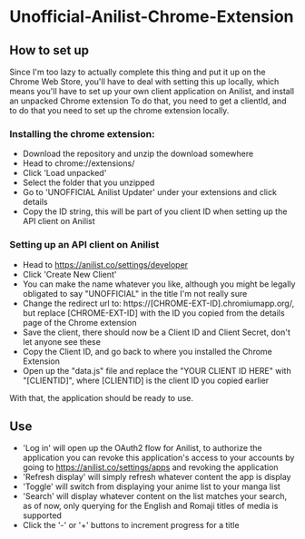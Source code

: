 # Unofficial-Anilist-Chrome-Extension

## How to set up
Since I'm too lazy to actually complete this thing and put it up on the Chrome Web Store, you'll have to deal with setting this up locally, which means you'll have to set up your own client application on Anilist, and install an unpacked Chrome extension
To do that, you need to get a clientId, and to do that you need to set up the chrome extension locally.

### Installing the chrome extension:
  - Download the repository and unzip the download somewhere
  - Head to chrome://extensions/
  - Click 'Load unpacked'
  - Select the folder that you unzipped
  - Go to 'UNOFFICIAL Anilist Updater' under your extensions and click details
  - Copy the ID string, this will be part of you client ID when setting up the API client on Anilist
  
### Setting up an API client on Anilist  
  - Head to https://anilist.co/settings/developer
  - Click 'Create New Client'
  - You can make the name whatever you like, although you might be legally obligated to say "UNOFFICIAL" in the title I'm not really sure
  - Change the redirect url to: https://[CHROME-EXT-ID].chromiumapp.org/, but replace [CHROME-EXT-ID] with the ID you copied from the details page of the Chrome extension
  - Save the client, there should now be a Client ID and Client Secret, don't let anyone see these
  - Copy the Client ID, and go back to where you installed the Chrome Extension
  - Open up the "data.js" file and replace the "YOUR CLIENT ID HERE" with "[CLIENTID]", where [CLIENTID] is the client ID you copied earlier

With that, the application should be ready to use.

## Use
  - 'Log in' will open up the OAuth2 flow for Anilist, to authorize the application you can revoke this application's access to your accounts by going to https://anilist.co/settings/apps and revoking the application
  - 'Refresh display' will simply refresh whatever content the app is display
  - 'Toggle' will switch from displaying your anime list to your manga list
  - 'Search' will display whatever content on the list matches your search, as of now, only querying for the English and Romaji titles of media is supported
  - Click the '-' or '+' buttons to increment progress for a title
